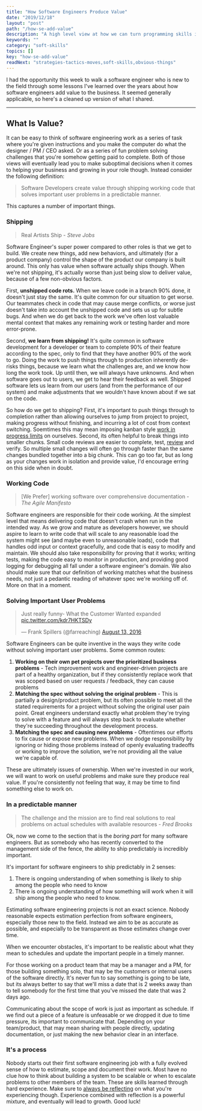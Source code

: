 ```yaml
---
title: "How Software Engineers Produce Value"
date: "2019/12/18"
layout: "post"
path: "/how-se-add-value"
description: "A high level view at how we can turn programming skills into business value"
keywords: ""
category: "soft-skills"
topics: []
key: "how-se-add-value"
readNext: "strategies-tactics-moves,soft-skills,obvious-things"
---
```


I had the opportunity this week to walk a software engineer who is new to the field through some lessons I've learned over the years about how software engineers add value to the business.  It seemed generally applicable, so here's a cleaned up version of what I shared.

----

## What Is Value?

It can be easy to think of software engineering work as a series of task where you're given instructions and you make the computer do what the designer / PM / CEO asked.  Or as a series of fun problem solving challenges that you're somehow getting paid to complete.  Both of those views will eventually lead you to make suboptimal decisions when it comes to helping your business and growing in your role though.  Instead consider the following definition:

> Software Developers create value through shipping working code that solves important user problems in a predictable manner.

This captures a number of important things.

### Shipping 

> Real Artists Ship - *Steve Jobs*

Software Engineer's super power compared to other roles is that we get to build.  We create new things, add new behaviors, and ultimately (for a product company) control the shape of the product our company is built around.  This only has value when software actually ships though.  When we're not shipping, it's actually worse than just being slow to deliver value, because of a few non-obvious factors.

First, **unshipped code rots.**  When we leave code in a branch 90% done, it doesn't just stay the same.  It's quite common for our situation to get worse.  Our teammates check in code that may cause merge conflicts, or worse just doesn't take into account the unshipped code and sets us up for subtle bugs.  And when we do get back to the work we've often lost valuable mental context that makes any remaining work or testing harder and more error-prone.

Second, **we learn from shipping!**  It's quite common in software development for a developer or team to complete 90% of their feature according to the spec, only to find that they have another 90% of the work to go.  Doing the work to push things through to production inherently de-risks things, because we learn what the challenges are, and we know how long the work took.  Up until then, we will always have unknowns.  And when software goes out to users, we get to hear their feedback as well.  Shipped software lets us learn from our users (and from the performance of our system) and make adjustments that we wouldn't have known about if we sat on the code.  

So how do we get to shipping?  First, it's important to push things through to completion rather than allowing ourselves to jump from project to project, making progress without finishing, and incurring a lot of cost from context switching.  Soemtimes this may mean imposing kanban style [work in progress limits](https://lethain.com/limiting-wip/) on ourselves.  Second, its often helpful to break things into smaller chunks.  Small code reviews are easier to complete, test, [review](https://benmccormick.org/2019/04/22/better-code-feedback) and verify.  So multiple small changes will often go through faster than the same changes bundled together into a big chunk.  This can go too far, but as long as your changes work in isolation and provide value, I'd encourage erring on this side when in doubt.

### Working Code 

> [We Prefer] working software over comprehensive documentation - *The Agile Manifesto*

Software engineers are responsible for their code working.  At the simplest level that means delivering code that doesn't crash when run in the intended way.  As we grow and mature as developers however, we should aspire to  learn to write code that will scale to any reasonable load the system might see (and maybe even to unreasonable loads), code that handles odd input or context gracefully, and code that is easy to modify and maintain.  We should also take responsibility for proving that it works; writing tests, making the code easy to monitor in production, and providing good logging for debugging all fall under a software engineer's domain. We also should make sure that our definition of working matches what the business needs, not just a pedantic reading of whatever spec we're working off of.  More on that in a moment.

### Solving Important User Problems

<blockquote class="twitter-tweet"><p lang="en" dir="ltr">Just really funny- What the Customer Wanted expanded <a href="https://t.co/kdr7HKTSDy">pic.twitter.com/kdr7HKTSDy</a></p>&mdash; Frank Spillers (@farreaching) <a href="https://twitter.com/farreaching/status/764256002053025792?ref_src=twsrc%5Etfw">August 13, 2016</a></blockquote>

Software Engineers can be quite inventive in the ways they write code without solving important user problems.  Some common routes:

1. **Working on their own pet projects over the prioritized business problems** - Tech improvement work and engineer-driven projects are part of a healthy organization, but if they consistently replace work that was scoped based on user requests / feedback, they can cause problems
2. **Matching the spec without solving the original problem** - This is partially a design/product problem, but its often possible to meet all the stated requirements for a project without solving the original user pain point.  Great engineers understand exactly what problem they're trying to solve with a feature and will always step back to evaluate whether they're succeeding throughout the development process.
3. **Matching the spec and causing new problems** - Oftentimes our efforts to fix cause or expose new problems.  When we dodge responsibility by ignoring or hiding those problems instead of openly evaluating tradeoffs or working to improve the solution, we're not providing all the value we're capable of. 

These are ultimately issues of ownership. When we're invested in our work, we will want to work on useful problems and make sure they produce real value.  If you're consistently not feeling that way, it may be time to find something else to work on.


### In a predictable manner

> The challenge and the mission are to find real solutions to real problems on actual schedules with available resources - *Fred Brooks*

Ok, now we come to the section that is the *boring part* for many software engineers.  But as somebody who has recently converted to the management side of the fence, the ability to ship predictably is incredibly important.  

It's important for software engineers to ship predictably in 2 senses:

1. There is ongoing understanding of when something is likely to ship among the people who need to know
2. There is ongoing understanding of how something will work when it will ship among the people who need to know.  

Estimating software engineering projects is not an exact science. Nobody reasonable expects estimation perfection from software engineers, especially those new to the field.  Instead we aim to be as accurate as possible, and especially to be transparent as those estimates change over time.  

When we encounter obstacles, it's important to be realistic about what they mean to schedules and update the important people in a timely manner. 

For those working on a product team that may be a manager and a PM, for those building something solo, that may be the customers or internal users of the software directly.  It's never fun to say something is going to be late, but its always better to say that we'll miss a date that is 2 weeks away than to tell somebody for the first time that you've missed the date that was 2 days ago.

Communicating about the scope of work is just as important as schedule.  If we find out a piece of a feature is unfeasable or we dropped it due to time pressure, its important to communicate that.  Depending on your team/product, that may mean sharing with people directly, updating documentation, or just making the new behavior clear in an interface.   

### It's a process

Nobody starts out their first software engineering job with a fully evolved sense of how to estimate, scope and document their work.  Most have no clue how to think about building a system to be scalable or when to escalate problems to other members of the team.  These are skills learned through hard experience.  Make sure to [always be reflecting](https://benmccormick.org/2019/05/18/obvious-things) on what you're experiencing though.  Experience combined with reflection is a powerful mixture, and eventually will lead to growth.  Good luck!
